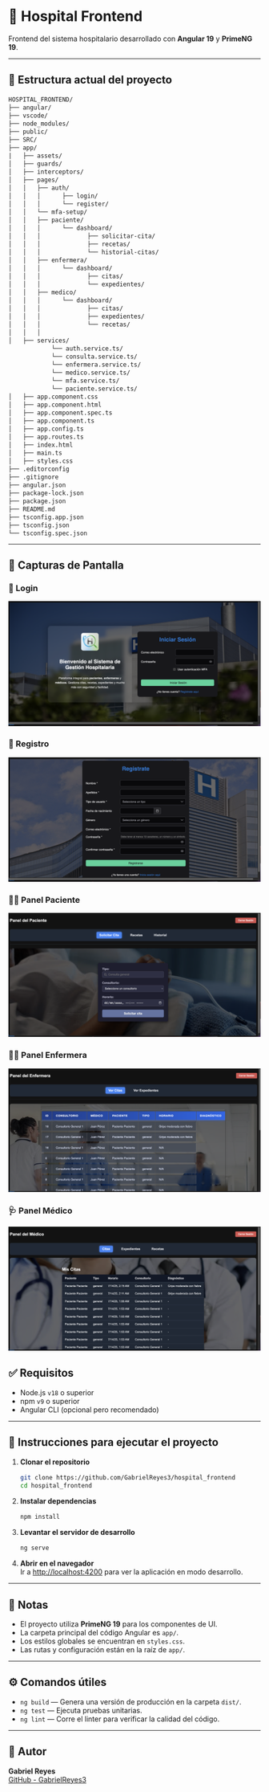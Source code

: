 # 🏥 Hospital Frontend

Frontend del sistema hospitalario desarrollado con **Angular 19** y **PrimeNG 19**.

---

## 📁 Estructura actual del proyecto

```
HOSPITAL_FRONTEND/
├── angular/
├── vscode/
├── node_modules/
├── public/
├── SRC/
├── app/
|   ├── assets/
│   ├── guards/
│   ├── interceptors/
│   ├── pages/
│   │   ├── auth/
│   │   │      ├── login/
│   │   │      └── register/
│   │   └── mfa-setup/
│   │   ├── paciente/
│   │   │      └── dashboard/
│   │   │             ├── solicitar-cita/
│   │   │             ├── recetas/
│   │   │             └── historial-citas/
│   │   ├── enfermera/
│   │   │      └── dashboard/
│   │   │             ├── citas/
│   │   │             └── expedientes/
│   │   ├── medico/
│   │   │      └── dashboard/
│   │   │             ├── citas/
│   │   │             ├── expedientes/
│   │   │             └── recetas/
│   │   │             
│   ├── services/
            └── auth.service.ts/
            └── consulta.service.ts/
            └── enfermera.service.ts/
            └── medico.service.ts/          
            └── mfa.service.ts/
            └── paciente.service.ts/ 
│   ├── app.component.css
│   ├── app.component.html
│   ├── app.component.spec.ts
│   ├── app.component.ts
│   ├── app.config.ts
│   ├── app.routes.ts
│   ├── index.html
│   ├── main.ts
│   ├── styles.css
├── .editorconfig
├── .gitignore
├── angular.json
├── package-lock.json
├── package.json
├── README.md
├── tsconfig.app.json
├── tsconfig.json
└── tsconfig.spec.json
```

---
## 📸 Capturas de Pantalla

### 🔐 Login
![Login](./src/app/assets/screenshots/Login.png)

### 📝 Registro
![Registro](./src/app/assets/screenshots/Registro.png)

### 👨‍⚕️ Panel Paciente
![Paciente](./src/app/assets/screenshots/Paciente.png)

### 🧑‍⚕️ Panel Enfermera
![Enfermera](./src/app/assets/screenshots/Enfermera.png)

### 🩺 Panel Médico
![Medico](./src/app/assets/screenshots/Medico.png)



## ✅ Requisitos

- Node.js `v18` o superior  
- npm `v9` o superior  
- Angular CLI (opcional pero recomendado)

---

## 🚀 Instrucciones para ejecutar el proyecto

1. **Clonar el repositorio**
   ```bash
   git clone https://github.com/GabrielReyes3/hospital_frontend
   cd hospital_frontend
   ```

2. **Instalar dependencias**
   ```bash
   npm install
   ```

3. **Levantar el servidor de desarrollo**
   ```bash
   ng serve
   ```

4. **Abrir en el navegador**  
   Ir a [http://localhost:4200](http://localhost:4200) para ver la aplicación en modo desarrollo.

---

## 📝 Notas

- El proyecto utiliza **PrimeNG 19** para los componentes de UI.
- La carpeta principal del código Angular es `app/`.
- Los estilos globales se encuentran en `styles.css`.
- Las rutas y configuración están en la raíz de `app/`.

---

## ⚙️ Comandos útiles

- `ng build` — Genera una versión de producción en la carpeta `dist/`.  
- `ng test` — Ejecuta pruebas unitarias.  
- `ng lint` — Corre el linter para verificar la calidad del código.

---

## 👤 Autor

**Gabriel Reyes**  
[GitHub - GabrielReyes3](https://github.com/GabrielReyes3)
